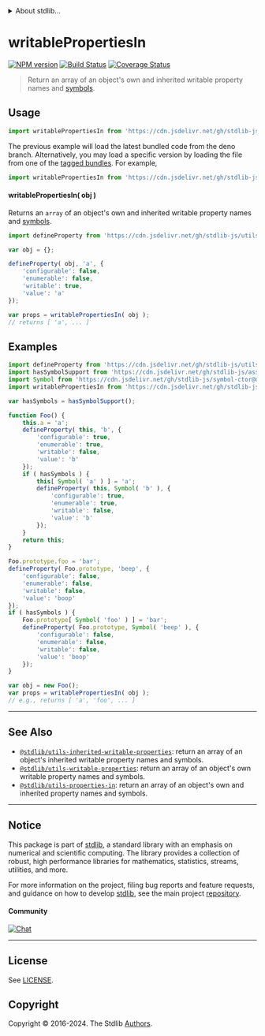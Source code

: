 <!--

@license Apache-2.0

Copyright (c) 2018 The Stdlib Authors.

Licensed under the Apache License, Version 2.0 (the "License");
you may not use this file except in compliance with the License.
You may obtain a copy of the License at

   http://www.apache.org/licenses/LICENSE-2.0

Unless required by applicable law or agreed to in writing, software
distributed under the License is distributed on an "AS IS" BASIS,
WITHOUT WARRANTIES OR CONDITIONS OF ANY KIND, either express or implied.
See the License for the specific language governing permissions and
limitations under the License.

-->


<details>
  <summary>
    About stdlib...
  </summary>
  <p>We believe in a future in which the web is a preferred environment for numerical computation. To help realize this future, we've built stdlib. stdlib is a standard library, with an emphasis on numerical and scientific computation, written in JavaScript (and C) for execution in browsers and in Node.js.</p>
  <p>The library is fully decomposable, being architected in such a way that you can swap out and mix and match APIs and functionality to cater to your exact preferences and use cases.</p>
  <p>When you use stdlib, you can be absolutely certain that you are using the most thorough, rigorous, well-written, studied, documented, tested, measured, and high-quality code out there.</p>
  <p>To join us in bringing numerical computing to the web, get started by checking us out on <a href="https://github.com/stdlib-js/stdlib">GitHub</a>, and please consider <a href="https://opencollective.com/stdlib">financially supporting stdlib</a>. We greatly appreciate your continued support!</p>
</details>

# writablePropertiesIn

[![NPM version][npm-image]][npm-url] [![Build Status][test-image]][test-url] [![Coverage Status][coverage-image]][coverage-url] <!-- [![dependencies][dependencies-image]][dependencies-url] -->

> Return an array of an object's own and inherited writable property names and [symbols][@stdlib/symbol/ctor].



<section class="usage">

## Usage

```javascript
import writablePropertiesIn from 'https://cdn.jsdelivr.net/gh/stdlib-js/utils-writable-properties-in@deno/mod.js';
```
The previous example will load the latest bundled code from the deno branch. Alternatively, you may load a specific version by loading the file from one of the [tagged bundles](https://github.com/stdlib-js/utils-writable-properties-in/tags). For example,

```javascript
import writablePropertiesIn from 'https://cdn.jsdelivr.net/gh/stdlib-js/utils-writable-properties-in@v0.2.1-deno/mod.js';
```

#### writablePropertiesIn( obj )

Returns an `array` of an object's own and inherited writable property names and [symbols][@stdlib/symbol/ctor].

```javascript
import defineProperty from 'https://cdn.jsdelivr.net/gh/stdlib-js/utils-define-property@deno/mod.js';

var obj = {};

defineProperty( obj, 'a', {
    'configurable': false,
    'enumerable': false,
    'writable': true,
    'value': 'a'
});

var props = writablePropertiesIn( obj );
// returns [ 'a', ... ]
```

</section>

<!-- /.usage -->

<section class="notes">

</section>

<!-- /.notes -->

<section class="examples">

## Examples

<!-- eslint no-undef: "error" -->

```javascript
import defineProperty from 'https://cdn.jsdelivr.net/gh/stdlib-js/utils-define-property@deno/mod.js';
import hasSymbolSupport from 'https://cdn.jsdelivr.net/gh/stdlib-js/assert-has-symbol-support@deno/mod.js';
import Symbol from 'https://cdn.jsdelivr.net/gh/stdlib-js/symbol-ctor@deno/mod.js';
import writablePropertiesIn from 'https://cdn.jsdelivr.net/gh/stdlib-js/utils-writable-properties-in@deno/mod.js';

var hasSymbols = hasSymbolSupport();

function Foo() {
    this.a = 'a';
    defineProperty( this, 'b', {
        'configurable': true,
        'enumerable': true,
        'writable': false,
        'value': 'b'
    });
    if ( hasSymbols ) {
        this[ Symbol( 'a' ) ] = 'a';
        defineProperty( this, Symbol( 'b' ), {
            'configurable': true,
            'enumerable': true,
            'writable': false,
            'value': 'b'
        });
    }
    return this;
}

Foo.prototype.foo = 'bar';
defineProperty( Foo.prototype, 'beep', {
    'configurable': false,
    'enumerable': false,
    'writable': false,
    'value': 'boop'
});
if ( hasSymbols ) {
    Foo.prototype[ Symbol( 'foo' ) ] = 'bar';
    defineProperty( Foo.prototype, Symbol( 'beep' ), {
        'configurable': false,
        'enumerable': false,
        'writable': false,
        'value': 'boop'
    });
}

var obj = new Foo();
var props = writablePropertiesIn( obj );
// e.g., returns [ 'a', 'foo', ... ]
```

</section>

<!-- /.examples -->

<!-- Section for related `stdlib` packages. Do not manually edit this section, as it is automatically populated. -->

<section class="related">

* * *

## See Also

-   <span class="package-name">[`@stdlib/utils-inherited-writable-properties`][@stdlib/utils/inherited-writable-properties]</span><span class="delimiter">: </span><span class="description">return an array of an object's inherited writable property names and symbols.</span>
-   <span class="package-name">[`@stdlib/utils-writable-properties`][@stdlib/utils/writable-properties]</span><span class="delimiter">: </span><span class="description">return an array of an object's own writable property names and symbols.</span>
-   <span class="package-name">[`@stdlib/utils-properties-in`][@stdlib/utils/properties-in]</span><span class="delimiter">: </span><span class="description">return an array of an object's own and inherited property names and symbols.</span>

</section>

<!-- /.related -->

<!-- Section for all links. Make sure to keep an empty line after the `section` element and another before the `/section` close. -->


<section class="main-repo" >

* * *

## Notice

This package is part of [stdlib][stdlib], a standard library with an emphasis on numerical and scientific computing. The library provides a collection of robust, high performance libraries for mathematics, statistics, streams, utilities, and more.

For more information on the project, filing bug reports and feature requests, and guidance on how to develop [stdlib][stdlib], see the main project [repository][stdlib].

#### Community

[![Chat][chat-image]][chat-url]

---

## License

See [LICENSE][stdlib-license].


## Copyright

Copyright &copy; 2016-2024. The Stdlib [Authors][stdlib-authors].

</section>

<!-- /.stdlib -->

<!-- Section for all links. Make sure to keep an empty line after the `section` element and another before the `/section` close. -->

<section class="links">

[npm-image]: http://img.shields.io/npm/v/@stdlib/utils-writable-properties-in.svg
[npm-url]: https://npmjs.org/package/@stdlib/utils-writable-properties-in

[test-image]: https://github.com/stdlib-js/utils-writable-properties-in/actions/workflows/test.yml/badge.svg?branch=v0.2.1
[test-url]: https://github.com/stdlib-js/utils-writable-properties-in/actions/workflows/test.yml?query=branch:v0.2.1

[coverage-image]: https://img.shields.io/codecov/c/github/stdlib-js/utils-writable-properties-in/main.svg
[coverage-url]: https://codecov.io/github/stdlib-js/utils-writable-properties-in?branch=main

<!--

[dependencies-image]: https://img.shields.io/david/stdlib-js/utils-writable-properties-in.svg
[dependencies-url]: https://david-dm.org/stdlib-js/utils-writable-properties-in/main

-->

[chat-image]: https://img.shields.io/gitter/room/stdlib-js/stdlib.svg
[chat-url]: https://app.gitter.im/#/room/#stdlib-js_stdlib:gitter.im

[stdlib]: https://github.com/stdlib-js/stdlib

[stdlib-authors]: https://github.com/stdlib-js/stdlib/graphs/contributors

[umd]: https://github.com/umdjs/umd
[es-module]: https://developer.mozilla.org/en-US/docs/Web/JavaScript/Guide/Modules

[deno-url]: https://github.com/stdlib-js/utils-writable-properties-in/tree/deno
[deno-readme]: https://github.com/stdlib-js/utils-writable-properties-in/blob/deno/README.md
[umd-url]: https://github.com/stdlib-js/utils-writable-properties-in/tree/umd
[umd-readme]: https://github.com/stdlib-js/utils-writable-properties-in/blob/umd/README.md
[esm-url]: https://github.com/stdlib-js/utils-writable-properties-in/tree/esm
[esm-readme]: https://github.com/stdlib-js/utils-writable-properties-in/blob/esm/README.md
[branches-url]: https://github.com/stdlib-js/utils-writable-properties-in/blob/main/branches.md

[stdlib-license]: https://raw.githubusercontent.com/stdlib-js/utils-writable-properties-in/main/LICENSE

[@stdlib/symbol/ctor]: https://github.com/stdlib-js/symbol-ctor/tree/deno

<!-- <related-links> -->

[@stdlib/utils/inherited-writable-properties]: https://github.com/stdlib-js/utils-inherited-writable-properties/tree/deno

[@stdlib/utils/writable-properties]: https://github.com/stdlib-js/utils-writable-properties/tree/deno

[@stdlib/utils/properties-in]: https://github.com/stdlib-js/utils-properties-in/tree/deno

<!-- </related-links> -->

</section>

<!-- /.links -->
